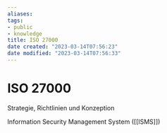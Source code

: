 ```yaml
---
aliases: 
tags:  
- public
- knowledge
title: ISO 27000
date created: "2023-03-14T07:56:23"
date modified: "2023-03-14T07:56:33"
---
```


# ISO 27000

Strategie, Richtlinien und Konzeption

Information Security Management System ([[ISMS]])